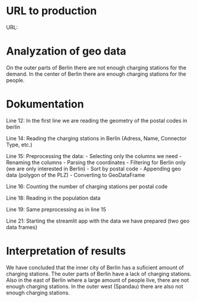 # URL to production

URL: 

# Analyzation of geo data

On the outer parts of Berlin there are not enough charging stations for the demand. In the center of Berlin there are enough charging stations for the people.

# Dokumentation

Line 12:
In the first line we are reading the geometry of the postal codes in berlin

Line 14:
Reading the charging stations in Berlin (Adress, Name, Connector Type, etc.)

Line 15:
Preprocessing the data:
    - Selecting only the columns we need
    - Renaming the columns
    - Parsing the coordinates
    - Filtering for Berlin only (we are only interested in Berlin)
    - Sort by postal code
    - Appending geo data (polygon of the PLZ)
    - Converting to GeoDataFrame

Line 16:
Counting the number of charging stations per postal code

Line 18:
Reading in the population data

Line 19:
Same preprocessing as in line 15

Line 21:
Starting the streamlit app with the data we have prepared (two geo data frames)

# Interpretation of results

We have concluded that the inner city of Berlin has a suficient amount of charging stations. The outer parts of Berlin have a lack of charging stations. Also in the east of Berlin where a large amount of people live, there are not enough charging stations. In the outer west (Spandau) there are also not enough charging stations.